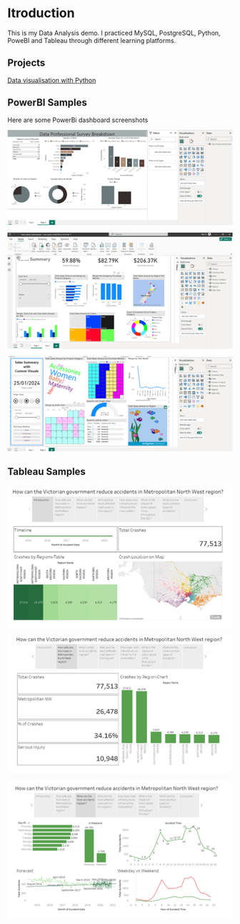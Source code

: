 # Itroduction
This is my Data Analysis demo.
I practiced MySQL, PostgreSQL, Python, PoweBI and Tableau through different learning platforms. 

## Projects


[Data visualisation with Python](https://github.com/KRPat01/DataAnalysisdemo/blob/main/Python/ProjectReport_Karishma_Pathan.pdf)

## PowerBI Samples

Here are some PowerBi dashboard screenshots


![Data Professional survey breakdown 2](https://github.com/KRPat01/DataAnalysisdemo/blob/main/PowerBI/Data%20Professional%20Survey%20Pg2.png)


![Sales pg 1](https://github.com/KRPat01/DataAnalysisdemo/blob/main/PowerBI/Sales_pg1.png)

![Sales pg 2](https://github.com/KRPat01/DataAnalysisdemo/blob/main/PowerBI/Sales_pg2.png)


## Tableau Samples

![Introduction to regionwise Road crashes in VIctoria](https://github.com/KRPat01/DataAnalysisdemo/blob/main/Tableau/Introduction.png)

![Metroploitan NorthWest distribution of crashes](https://github.com/KRPat01/DataAnalysisdemo/blob/main/Tableau/Metroplitan%20NW-2.png)

![Time of crashes](https://github.com/KRPat01/DataAnalysisdemo/blob/main/Tableau/Time-3.png)

